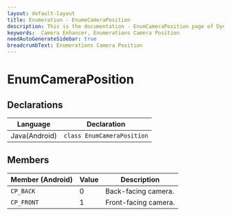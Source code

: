```yaml
---
layout: default-layout
title: Enumeration - EnumeCameraPosition
description: This is the documentation - EnumCameraPosition page of Dynamsoft Camera Enhancer.
keywords:  Camera Enhancer, Enumerations Camera Position
needAutoGenerateSidebar: true
breadcrumbText: Enumerations Camera Position
---
```


# EnumCameraPosition

## Declarations

| Language | Declaration |
|----------|-------------|
| Java(Android) | `class EnumCameraPosition` |

## Members

| Member (Android) | Value | Description |
| ---------------- | ----- | ----------- |
| `CP_BACK` | 0 | Back-facing camera. |
| `CP_FRONT` | 1 | Front-facing camera. |
